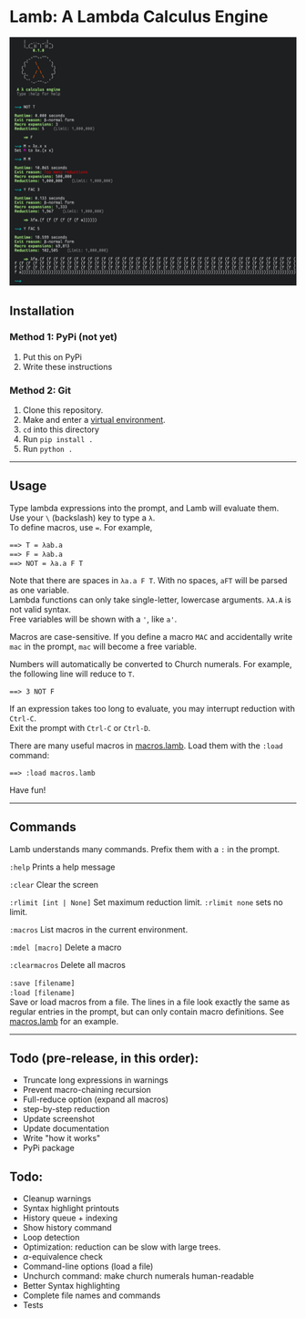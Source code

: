 # Lamb: A Lambda Calculus Engine

![Lamb screenshot](./misc/screenshot.png)

## Installation

### Method 1: PyPi (not yet)
1. Put this on PyPi
2. Write these instructions

### Method 2: Git
1. Clone this repository.
2. Make and enter a [virtual environment](https://docs.python.org/3/library/venv.html).
3. ``cd`` into this directory
4. Run ``pip install .``
5. Run ``python .``

-------------------------------------------------

## Usage


Type lambda expressions into the prompt, and Lamb will evaluate them. \
Use your `\` (backslash) key to type a `λ`. \
To define macros, use `=`. For example,
```
==> T = λab.a
==> F = λab.a
==> NOT = λa.a F T
```

Note that there are spaces in `λa.a F T`. With no spaces, `aFT` will be parsed as one variable. \
Lambda functions can only take single-letter, lowercase arguments. `λA.A` is not valid syntax. \
Free variables will be shown with a `'`, like `a'`.

Macros are case-sensitive. If you define a macro `MAC` and accidentally write `mac` in the prompt, `mac` will become a free variable.

Numbers will automatically be converted to Church numerals. For example, the following line will reduce to `T`.
```
==> 3 NOT F
```

If an expression takes too long to evaluate, you may interrupt reduction with `Ctrl-C`. \
Exit the prompt with `Ctrl-C` or `Ctrl-D`.

There are many useful macros in [macros.lamb](./macros.lamb). Load them with the `:load` command:
```
==> :load macros.lamb
```

Have fun!

-------------------------------------------------

## Commands

Lamb understands many commands. Prefix them with a `:` in the prompt.

`:help` Prints a help message

`:clear` Clear the screen

`:rlimit [int | None]` Set maximum reduction limit. `:rlimit none` sets no limit.

`:macros` List macros in the current environment.

`:mdel [macro]` Delete a macro

`:clearmacros` Delete all macros

`:save [filename]` \
`:load [filename]` \
Save or load macros from a file.
The lines in a file look exactly the same as regular entries in the prompt, but can only contain macro definitions. See [macros.lamb](./macros.lamb) for an example.

-------------------------------------------------


## Todo (pre-release, in this order):
 - Truncate long expressions in warnings
 - Prevent macro-chaining recursion
 - Full-reduce option (expand all macros)
 - step-by-step reduction
 - Update screenshot
 - Update documentation
 - Write "how it works"
 - PyPi package


## Todo:
 - Cleanup warnings
 - Syntax highlight printouts
 - History queue + indexing
 - Show history command
 - Loop detection
 - Optimization: reduction can be slow with large trees.
 - $\alpha$-equivalence check
 - Command-line options (load a file)
 - Unchurch command: make church numerals human-readable
 - Better Syntax highlighting
 - Complete file names and commands
 - Tests